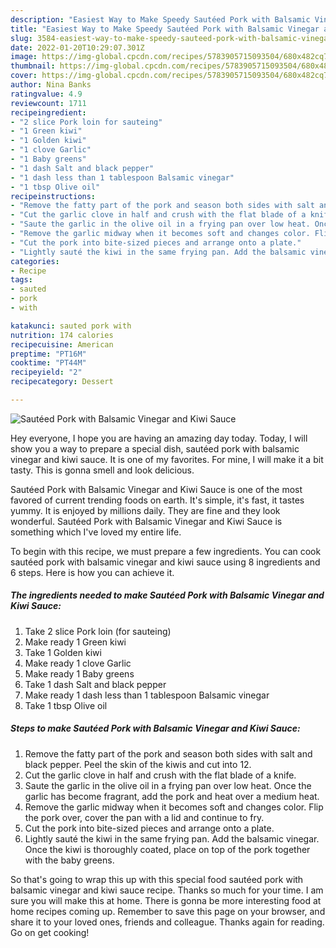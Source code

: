 ```yaml
---
description: "Easiest Way to Make Speedy Sautéed Pork with Balsamic Vinegar and Kiwi Sauce"
title: "Easiest Way to Make Speedy Sautéed Pork with Balsamic Vinegar and Kiwi Sauce"
slug: 3584-easiest-way-to-make-speedy-sauteed-pork-with-balsamic-vinegar-and-kiwi-sauce
date: 2022-01-20T10:29:07.301Z
image: https://img-global.cpcdn.com/recipes/5783905715093504/680x482cq70/sauteed-pork-with-balsamic-vinegar-and-kiwi-sauce-recipe-main-photo.jpg
thumbnail: https://img-global.cpcdn.com/recipes/5783905715093504/680x482cq70/sauteed-pork-with-balsamic-vinegar-and-kiwi-sauce-recipe-main-photo.jpg
cover: https://img-global.cpcdn.com/recipes/5783905715093504/680x482cq70/sauteed-pork-with-balsamic-vinegar-and-kiwi-sauce-recipe-main-photo.jpg
author: Nina Banks
ratingvalue: 4.9
reviewcount: 1711
recipeingredient:
- "2 slice Pork loin for sauteing"
- "1 Green kiwi"
- "1 Golden kiwi"
- "1 clove Garlic"
- "1 Baby greens"
- "1 dash Salt and black pepper"
- "1 dash less than 1 tablespoon Balsamic vinegar"
- "1 tbsp Olive oil"
recipeinstructions:
- "Remove the fatty part of the pork and season both sides with salt and black pepper. Peel the skin of the kiwis and cut into 12."
- "Cut the garlic clove in half and crush with the flat blade of a knife."
- "Saute the garlic in the olive oil in a frying pan over low heat. Once the garlic has become fragrant, add the pork and heat over a medium heat."
- "Remove the garlic midway when it becomes soft and changes color. Flip the pork over, cover the pan with a lid and continue to fry."
- "Cut the pork into bite-sized pieces and arrange onto a plate."
- "Lightly sauté the kiwi in the same frying pan. Add the balsamic vinegar. Once the kiwi is thoroughly coated, place on top of the pork together with the baby greens."
categories:
- Recipe
tags:
- sauted
- pork
- with

katakunci: sauted pork with 
nutrition: 174 calories
recipecuisine: American
preptime: "PT16M"
cooktime: "PT44M"
recipeyield: "2"
recipecategory: Dessert

---
```



![Sautéed Pork with Balsamic Vinegar and Kiwi Sauce](https://img-global.cpcdn.com/recipes/5783905715093504/680x482cq70/sauteed-pork-with-balsamic-vinegar-and-kiwi-sauce-recipe-main-photo.jpg)

Hey everyone, I hope you are having an amazing day today. Today, I will show you a way to prepare a special dish, sautéed pork with balsamic vinegar and kiwi sauce. It is one of my favorites. For mine, I will make it a bit tasty. This is gonna smell and look delicious.

Sautéed Pork with Balsamic Vinegar and Kiwi Sauce is one of the most favored of current trending foods on earth. It's simple, it's fast, it tastes yummy. It is enjoyed by millions daily. They are fine and they look wonderful. Sautéed Pork with Balsamic Vinegar and Kiwi Sauce is something which I've loved my entire life.




To begin with this recipe, we must prepare a few ingredients. You can cook sautéed pork with balsamic vinegar and kiwi sauce using 8 ingredients and 6 steps. Here is how you can achieve it.

<!--inarticleads1-->

##### The ingredients needed to make Sautéed Pork with Balsamic Vinegar and Kiwi Sauce:

1. Take 2 slice Pork loin (for sauteing)
1. Make ready 1 Green kiwi
1. Take 1 Golden kiwi
1. Make ready 1 clove Garlic
1. Make ready 1 Baby greens
1. Take 1 dash Salt and black pepper
1. Make ready 1 dash less than 1 tablespoon Balsamic vinegar
1. Take 1 tbsp Olive oil




<!--inarticleads2-->

##### Steps to make Sautéed Pork with Balsamic Vinegar and Kiwi Sauce:

1. Remove the fatty part of the pork and season both sides with salt and black pepper. Peel the skin of the kiwis and cut into 12.
1. Cut the garlic clove in half and crush with the flat blade of a knife.
1. Saute the garlic in the olive oil in a frying pan over low heat. Once the garlic has become fragrant, add the pork and heat over a medium heat.
1. Remove the garlic midway when it becomes soft and changes color. Flip the pork over, cover the pan with a lid and continue to fry.
1. Cut the pork into bite-sized pieces and arrange onto a plate.
1. Lightly sauté the kiwi in the same frying pan. Add the balsamic vinegar. Once the kiwi is thoroughly coated, place on top of the pork together with the baby greens.




So that's going to wrap this up with this special food sautéed pork with balsamic vinegar and kiwi sauce recipe. Thanks so much for your time. I am sure you will make this at home. There is gonna be more interesting food at home recipes coming up. Remember to save this page on your browser, and share it to your loved ones, friends and colleague. Thanks again for reading. Go on get cooking!
